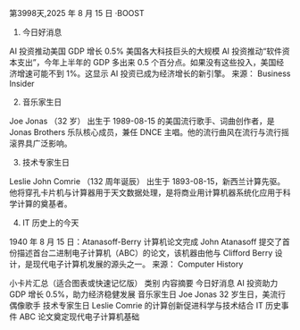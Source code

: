 第3998天,2025 年 8 月 15 日 ·BOOST

1. 今日好消息

AI 投资推动美国 GDP 增长 0.5%
美国各大科技巨头的大规模 AI 投资推动“软件资本支出”，今年上半年的 GDP 多出来 0.5 个百分点。如果没有这些投入，美国经济增速可能不到 1%。这显示 AI 投资已成为经济增长的新引擎。
来源： Business Insider

2. 音乐家生日

Joe Jonas （32 岁）
出生于 1989-08-15 的美国流行歌手、词曲创作者，是 Jonas Brothers 乐队核心成员，兼任 DNCE 主唱。他的流行曲风在流行与流行摇滚界具广泛影响。

3. 技术专家生日

Leslie John Comrie （132 周年诞辰）
出生于 1893-08-15，新西兰计算先驱。他将穿孔卡片机与计算器用于天文数据处理，是将商业用计算机器系统化应用于科学计算的奠基者。

4. IT 历史上的今天

1940 年 8 月 15 日：Atanasoff-Berry 计算机论文完成
John Atanasoff 提交了首份描述首台二进制电子计算机（ABC）的论文，该机器由他与 Clifford Berry 设计，是现代电子计算机发展的源头之一。
来源： Computer History

小卡片汇总（适合图表或快速记忆版）
类别	内容摘要
今日好消息	AI 投资助力 GDP 增长 0.5%，助力经济稳健发展
音乐家生日	Joe Jonas 32 岁生日，美流行偶像歌手
技术专家生日	Leslie Comrie 的计算创新促进科学与技术结合
IT 历史事件	ABC 论文奠定现代电子计算机基础